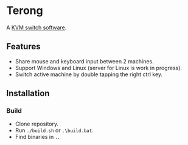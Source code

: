 # Terong

A [KVM switch software](https://en.wikipedia.org/wiki/KVM_switch).

## Features

- Share mouse and keyboard input between 2 machines.
- Support Windows and Linux (server for Linux is work in progress).
- Switch active machine by double tapping the right ctrl key.

## Installation

### Build

- Clone repository.
- Run `./build.sh` or `.\build.bat`.
- Find binaries in `.`.
